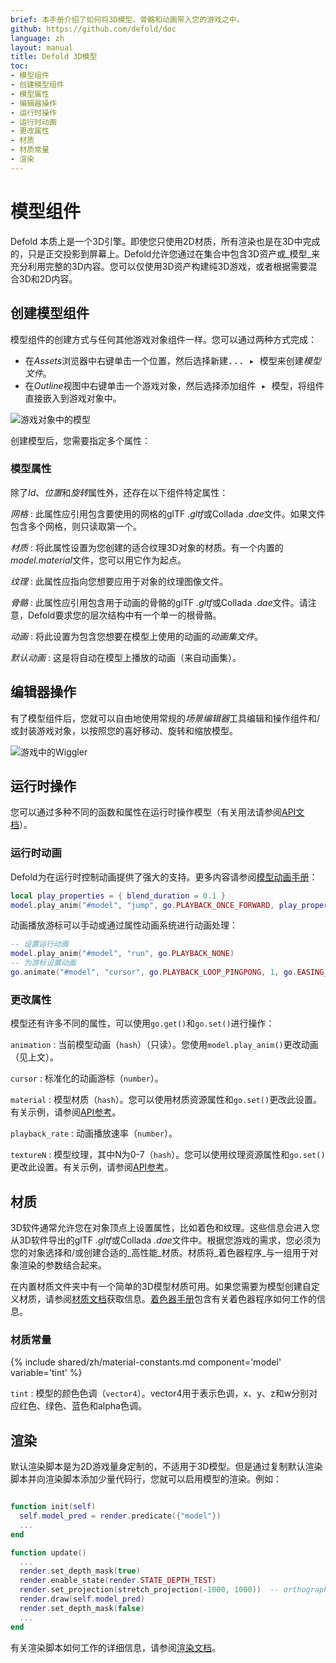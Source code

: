 ```yaml
---
brief: 本手册介绍了如何将3D模型、骨骼和动画带入您的游戏之中。
github: https://github.com/defold/doc
language: zh
layout: manual
title: Defold 3D模型
toc:
- 模型组件
- 创建模型组件
- 模型属性
- 编辑器操作
- 运行时操作
- 运行时动画
- 更改属性
- 材质
- 材质常量
- 渲染
---
```


# 模型组件

Defold 本质上是一个3D引擎。即使您只使用2D材质，所有渲染也是在3D中完成的，只是正交投影到屏幕上。Defold允许您通过在集合中包含3D资产或_模型_来充分利用完整的3D内容。您可以仅使用3D资产构建纯3D游戏，或者根据需要混合3D和2D内容。

## 创建模型组件

模型组件的创建方式与任何其他游戏对象组件一样。您可以通过两种方式完成：

- 在*Assets*浏览器中<kbd>右键单击</kbd>一个位置，然后选择<kbd>新建... ▸ 模型</kbd>来创建*模型文件*。
- 在*Outline*视图中<kbd>右键单击</kbd>一个游戏对象，然后选择<kbd>添加组件 ▸ 模型</kbd>，将组件直接嵌入到游戏对象中。

![游戏对象中的模型](/manuals/images/model/model.png)

创建模型后，您需要指定多个属性：

### 模型属性

除了*Id*、*位置*和*旋转*属性外，还存在以下组件特定属性：

*网格*
: 此属性应引用包含要使用的网格的glTF *.gltf*或Collada *.dae*文件。如果文件包含多个网格，则只读取第一个。

*材质*
: 将此属性设置为您创建的适合纹理3D对象的材质。有一个内置的*model.material*文件，您可以用它作为起点。

*纹理*
: 此属性应指向您想要应用于对象的纹理图像文件。

*骨骼*
: 此属性应引用包含用于动画的骨骼的glTF *.gltf*或Collada *.dae*文件。请注意，Defold要求您的层次结构中有一个单一的根骨骼。

*动画*
: 将此设置为包含您想要在模型上使用的动画的*动画集文件*。

*默认动画*
: 这是将自动在模型上播放的动画（来自动画集）。

## 编辑器操作

有了模型组件后，您就可以自由地使用常规的*场景编辑器*工具编辑和操作组件和/或封装游戏对象，以按照您的喜好移动、旋转和缩放模型。

![游戏中的Wiggler](/manuals/images/model/ingame.png)

## 运行时操作

您可以通过多种不同的函数和属性在运行时操作模型（有关用法请参阅[API文档](/ref/model/)）。

### 运行时动画

Defold为在运行时控制动画提供了强大的支持。更多内容请参阅[模型动画手册](/zh/manuals/model-animation)：

```lua
local play_properties = { blend_duration = 0.1 }
model.play_anim("#model", "jump", go.PLAYBACK_ONCE_FORWARD, play_properties)
```

动画播放游标可以手动或通过属性动画系统进行动画处理：

```lua
-- 设置运行动画
model.play_anim("#model", "run", go.PLAYBACK_NONE)
-- 为游标设置动画
go.animate("#model", "cursor", go.PLAYBACK_LOOP_PINGPONG, 1, go.EASING_LINEAR, 10)
```

### 更改属性

模型还有许多不同的属性，可以使用`go.get()`和`go.set()`进行操作：

`animation`
: 当前模型动画（`hash`）（只读）。您使用`model.play_anim()`更改动画（见上文）。

`cursor`
: 标准化的动画游标（`number`）。

`material`
: 模型材质（`hash`）。您可以使用材质资源属性和`go.set()`更改此设置。有关示例，请参阅[API参考](/ref/model/#material)。

`playback_rate`
: 动画播放速率（`number`）。

`textureN`
: 模型纹理，其中N为0-7（`hash`）。您可以使用纹理资源属性和`go.set()`更改此设置。有关示例，请参阅[API参考](/ref/model/#textureN)。


## 材质

3D软件通常允许您在对象顶点上设置属性，比如着色和纹理。这些信息会进入您从3D软件导出的glTF *.gltf*或Collada *.dae*文件中。根据您游戏的需求，您必须为您的对象选择和/或创建合适的_高性能_材质。材质将_着色器程序_与一组用于对象渲染的参数结合起来。

在内置材质文件夹中有一个简单的3D模型材质可用。如果您需要为模型创建自定义材质，请参阅[材质文档](/zh/manuals/material)获取信息。[着色器手册](/zh/manuals/shader)包含有关着色器程序如何工作的信息。


### 材质常量

{% include shared/zh/material-constants.md component='model' variable='tint' %}

`tint`
: 模型的颜色色调（`vector4`）。vector4用于表示色调，x、y、z和w分别对应红色、绿色、蓝色和alpha色调。


## 渲染

默认渲染脚本是为2D游戏量身定制的，不适用于3D模型。但是通过复制默认渲染脚本并向渲染脚本添加少量代码行，您就可以启用模型的渲染。例如：

  ```lua

  function init(self)
    self.model_pred = render.predicate({"model"})
    ...
  end

  function update()
    ...
    render.set_depth_mask(true)
    render.enable_state(render.STATE_DEPTH_TEST)
    render.set_projection(stretch_projection(-1000, 1000))  -- orthographic
    render.draw(self.model_pred)
    render.set_depth_mask(false)
    ...
  end
  ```

有关渲染脚本如何工作的详细信息，请参阅[渲染文档](/zh/manuals/render)。